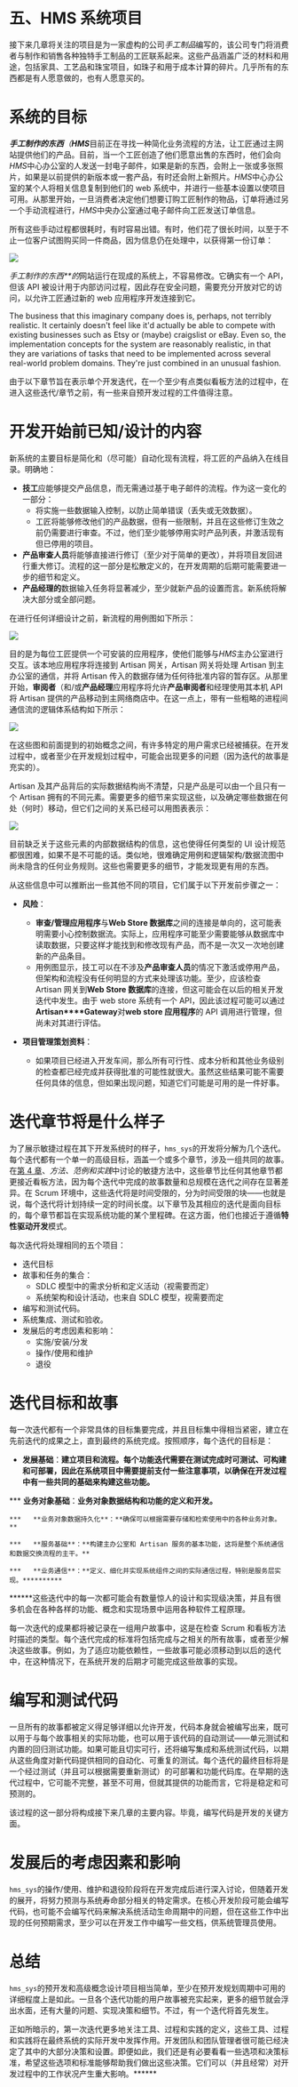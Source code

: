 # 五、HMS 系统项目

接下来几章将关注的项目是为一家虚构的公司*手工制品*编写的，该公司专门将消费者与制作和销售各种独特手工制品的工匠联系起来。这些产品涵盖广泛的材料和用途，包括家具、工艺品和珠宝项目，如珠子和用于成本计算的碎片。几乎所有的东西都是有人愿意做的，也有人愿意买的。

# 系统的目标

***手工制作的东西**（**HMS***目前正在寻找一种简化业务流程的方法，让工匠通过主网站提供他们的产品。目前，当一个工匠创造了他们愿意出售的东西时，他们会向*HMS*中心办公室的人发送一封电子邮件，如果是新的东西，会附上一张或多张照片，如果是以前提供的新版本或一套产品，有时还会附上新照片。*HMS*中心办公室的某个人将相关信息复制到他们的 web 系统中，并进行一些基本设置以使项目可用。从那里开始，一旦消费者决定他们想要订购工匠制作的物品，订单将通过另一个手动流程进行，*HMS*中央办公室通过电子邮件向工匠发送订单信息。

所有这些手动过程都很耗时，有时容易出错。有时，他们花了很长时间，以至于不止一位客户试图购买同一件商品，因为信息仍在处理中，以获得第一份订单：

![](img/264d72a0-93af-4dfe-aceb-4d3d1b0e1fee.jpg)

*手工制作的东西**的*网站运行在现成的系统上，不容易修改。它确实有一个 API，但该 API 被设计用于内部访问过程，因此存在安全问题，需要充分开放对它的访问，以允许工匠通过新的 web 应用程序开发连接到它。

The business that this imaginary company does is, perhaps, not terribly realistic. It certainly doesn't feel like it'd actually be able to compete with existing businesses such as Etsy or (maybe) craigslist or eBay. Even so, the implementation concepts for the system are reasonably realistic, in that they are variations of tasks that need to be implemented across several real-world problem domains. They're just combined in an unusual fashion.

由于以下章节旨在表示单个开发迭代，在一个至少有点类似看板方法的过程中，在进入这些迭代/章节之前，有一些来自预开发过程的工件值得注意。

# 开发开始前已知/设计的内容

新系统的主要目标是简化和（尽可能）自动化现有流程，将工匠的产品纳入在线目录。明确地：

*   **技工**应能够提交产品信息，而无需通过基于电子邮件的流程。作为这一变化的一部分：
    *   将实施一些数据输入控制，以防止简单错误（丢失或无效数据）。
    *   工匠将能够修改他们的产品数据，但有一些限制，并且在这些修订生效之前仍需要进行审查。不过，他们至少能够停用实时产品列表，并激活现有但已停用的项目。
*   **产品审查人员**将能够直接进行修订（至少对于简单的更改），并将项目发回进行重大修订。流程的这一部分是松散定义的，在开发周期的后期可能需要进一步的细节和定义。
*   **产品经理的**数据输入任务将显著减少，至少就新产品的设置而言。新系统将解决大部分或全部问题。

在进行任何详细设计之前，新流程的用例图如下所示：

![](img/87aea1eb-499b-4a4e-b26c-3c343cd42c96.jpg)

目的是为每位工匠提供一个可安装的应用程序，使他们能够与*HMS*主办公室进行交互。该本地应用程序将连接到 Artisan 网关，Artisan 网关将处理 Artisan 到主办公室的通信，并将 Artisan 传入的数据存储为任何待批准内容的暂存区。从那里开始，**审阅者**（和/或**产品经理**应用程序将允许**产品审阅者**和经理使用其本机 API 将 Artisan 提供的产品移动到主网络商店中。在这一点上，带有一些粗略的进程间通信流的逻辑体系结构如下所示：

![](img/582f6f74-1300-4257-9313-85345973ac82.jpg)

在这些图和前面提到的初始概念之间，有许多特定的用户需求已经被捕获。在开发过程中，或者至少在开发规划过程中，可能会出现更多的问题（因为迭代的故事是充实的）。

Artisan 及其产品背后的实际数据结构尚不清楚，只是产品是可以由一个且只有一个 Artisan 拥有的不同元素。需要更多的细节来实现这些，以及确定哪些数据在何处（何时）移动，但它们之间的关系已经可以用图表表示：

![](img/060a3516-45ed-4e68-9e69-6cd6e9cbe1b6.jpg)

目前缺乏关于这些元素的内部数据结构的信息，这也使得任何类型的 UI 设计规范都很困难，如果不是不可能的话。类似地，很难确定用例和逻辑架构/数据流图中尚未隐含的任何业务规则。这些也需要更多的细节，才能发现更有用的东西。

从这些信息中可以推断出一些其他不同的项目，它们属于以下开发前步骤之一：

*   **风险**：

    *   **审查/管理应用程序**与**Web Store 数据库**之间的连接是单向的，这可能表明需要小心控制数据流。实际上，应用程序可能至少需要能够从数据库中读取数据，只要这样才能找到和修改现有产品，而不是一次又一次地创建新的产品条目。
    *   用例图显示，技工可以在不涉及**产品审查人员**的情况下激活或停用产品，但架构和流程没有任何明显的方式来处理该功能。至少，应该检查 Artisan 网关到**Web Store 数据库**的连接，但这可能会在以后的相关开发迭代中发生。由于 web store 系统有一个 API，因此该过程可能可以通过**Artisan****Gateway**对**web store 应用程序**的 API 调用进行管理，但尚未对其进行评估。

*   **项目管理策划资料**：

    *   如果项目已经进入开发车间，那么所有可行性、成本分析和其他业务级别的检查都已经完成并获得批准的可能性就很大。虽然这些结果可能不需要任何具体的信息，但如果出现问题，知道它们可能是可用的是一件好事。

# 迭代章节将是什么样子

为了展示敏捷过程在其下开发系统时的样子，`hms_sys`的开发将分解为几个迭代。每个迭代都有一个单一的高级目标，涵盖一个或多个章节，涉及一组共同的故事。在[第 4 章](04.html)、*方法、范例和实践*中讨论的敏捷方法中，这些章节比任何其他章节都更接近看板方法，因为每个迭代中完成的故事数量和总规模在迭代之间存在显著差异。在 Scrum 环境中，这些迭代将是时间受限的，分为时间受限的块——也就是说，每个迭代将计划持续一定的时间长度。以下章节及其相应的迭代是面向目标的，每个章节都旨在实现系统功能的某个里程碑。在这方面，他们也接近于遵循**特性驱动开发**模式。

每次迭代将处理相同的五个项目：

*   迭代目标
*   故事和任务的集合：
    *   SDLC 模型中的需求分析和定义活动（视需要而定）
    *   系统架构和设计活动，也来自 SDLC 模型，视需要而定
*   编写和测试代码。
*   系统集成、测试和验收。
*   发展后的考虑因素和影响：
    *   实施/安装/分发
    *   操作/使用和维护
    *   退役

# 迭代目标和故事

每一次迭代都有一个非常具体的目标集要完成，并且目标集中得相当紧密，建立在先前迭代的成果之上，直到最终的系统完成。按照顺序，每个迭代的目标是：

*   **发展基础**：**建立项目和流程。每个功能迭代需要在测试完成时可测试、可构建和可部署，因此在系统项目中需要提前支付一些注意事项，以确保在开发过程中有一些共同的基础来构建这些功能。**

***   **业务对象基础**：**业务对象数据结构和功能的定义和开发。**

    ***   **业务对象数据持久化**：**确保可以根据需要存储和检索使用中的各种业务对象。**

    ***   **服务基础**：**构建主办公室和 Artisan 服务的基本功能，这将是整个系统通信和数据交换流程的主干。**

    ***   **业务通信**：**定义、细化并实现系统组件之间的实际通信过程，特别是服务层实现。********** 

 ******这些迭代中的每一次都可能会有数量惊人的设计和实现级决策，并且有很多机会在各种各样的功能、概念和实现场景中运用各种软件工程原理。

每一次迭代的成果都将被记录在一组用户故事中，这是在检查 Scrum 和看板方法时描述的类型。每个迭代完成的标准将包括完成与之相关的所有故事，或者至少解决这些故事。例如，为了适应功能依赖性，一些故事可能必须移动到以后的迭代中，在这种情况下，在系统开发的后期才可能完成这些故事的实现。

# 编写和测试代码

一旦所有的故事都被定义得足够详细以允许开发，代码本身就会被编写出来，既可以用于与每个故事相关的实际功能，也可以用于该代码的自动测试——单元测试和内置的回归测试功能。如果可能且切实可行，还将编写集成和系统测试代码，以期从这些角度对新代码提供相同的自动化、可重复的测试。每个迭代的最终目标将是一个经过测试（并且可以根据需要重新测试）的可部署和功能代码库。在早期的迭代过程中，它可能不完整，甚至不可用，但就其提供的功能而言，它将是稳定和可预测的。

该过程的这一部分将构成接下来几章的主要内容。毕竟，编写代码是开发的关键方面。

# 发展后的考虑因素和影响

`hms_sys`的操作/使用、维护和退役阶段将在开发完成后进行深入讨论，但随着开发的展开，将努力预测与系统寿命部分相关的特定需求。在核心开发阶段可能会编写代码，也可能不会编写代码来解决系统活动生命周期中的问题，但在这些工作中出现的任何预期需求，至少可以在开发工作中编写一些文档，供系统管理员使用。

# 总结

`hms_sys`的预开发和高级概念设计项目相当简单，至少在预开发规划周期中可用的详细程度上是如此。一旦各个迭代功能的用户故事被充实起来，更多的细节就会浮出水面，还有大量的问题、实现决策和细节。不过，有一个迭代将首先发生。

正如所暗示的，第一次迭代更多地关注工具、过程和实践的定义，这些工具、过程和实践将在最终系统的实际开发中发挥作用。开发团队和团队管理者很可能已经决定了其中的大部分决策和设置。即便如此，我们还是有必要看看一些选项和决策标准，希望这些选项和标准能够帮助我们做出这些决策。它们可以（并且经常）对开发过程中的工作状况产生重大影响。******